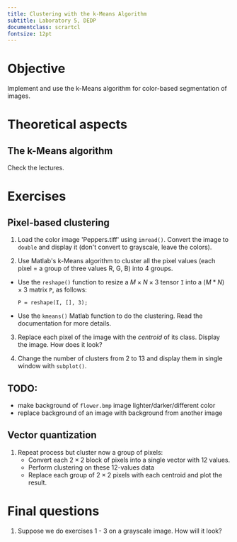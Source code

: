```yaml
---
title: Clustering with the k-Means Algorithm
subtitle: Laboratory 5, DEDP
documentclass: scrartcl
fontsize: 12pt
---
```



# Objective

Implement and use the k-Means algorithm for 
color-based segmentation of images.

# Theoretical aspects

## The k-Means algorithm

Check the lectures.


# Exercises

## Pixel-based clustering

1. Load the color image 'Peppers.tiff' using `imread()`.
Convert the image to `double` and display it
(don't convert to grayscale, leave the colors).

2. Use Matlab's k-Means algorithm to cluster all
the pixel values (each pixel = a group of three values R, G, B)
into 4 groups.
  - Use the `reshape()` function to resize a $M \times N \times 3$
  tensor `I` into a $(M*N) \times 3$ matrix `P`, as follows:
    ```
    P = reshape(I, [], 3);
    ```
  - Use the `kmeans()` Matlab function to do the clustering.
  Read the documentation for more details.

3. Replace each pixel of the image with the *centroid*
of its class. Display the image. How does it look?

4. Change the number of clusters from 2 to 13
and display them in single window with `subplot()`.

## TODO:
- make background of `flower.bmp` image lighter/darker/different color
- replace background of an image with background from another image

## Vector quantization

1. Repeat process but cluster now a group of pixels:
    - Convert each $2 \times 2$ block of pixels into
    a single vector with 12 values. 
    - Perform clustering on these 12-values data
    - Replace each group of $2 \times 2$ pixels with each centroid
    and plot the result.

	
# Final questions

1. Suppose we do exercises 1 - 3 on a grayscale image.
How will it look?

